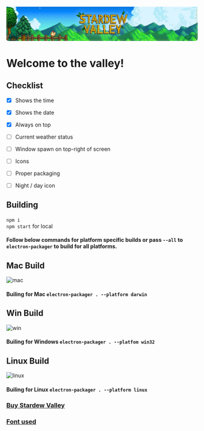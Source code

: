 ![mac](sv.png)  

# Welcome to the valley!

## Checklist

- [x] Shows the time
- [x] Shows the date
- [x] Always on top
- [ ] Current weather status
- [ ] Window spawn on top-right of screen
- [ ] Icons
- [ ] Proper packaging
- [ ] Night / day icon


## Building
```npm i```  
```npm start``` for local

#### Follow below commands for platform specific builds or pass ```--all``` to ```electron-packager``` to build for all platforms.

## Mac Build

![mac](macbuild.png)

#### Builing for Mac ```electron-packager . --platform darwin```


## Win Build

![win](windowsbuild.png)

#### Builing for Windows ```electron-packager . --platfom win32```


## Linux Build

![linux](linuxbuild.png)

#### Builing for Linux ```electron-packager . --platform linux```

### [Buy Stardew Valley](https://www.stardewvalley.net/)
### [Font used](https://fontstruct.com/fontstructionsshow/1254619/stardew_valley)